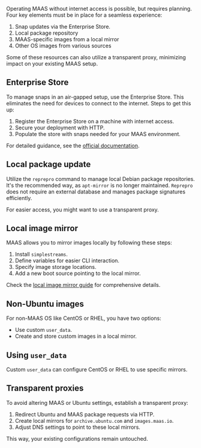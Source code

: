 Operating MAAS without internet access is possible, but requires planning. Four key elements must be in place for a seamless experience:

1. Snap updates via the Enterprise Store.
2. Local package repository
3. MAAS-specific images from a local mirror
4. Other OS images from various sources

Some of these resources can also utilize a transparent proxy, minimizing impact on your existing MAAS setup.

## Enterprise Store

To manage snaps in an air-gapped setup, use the Enterprise Store. This  eliminates the need for devices to connect to the internet. Steps to get this up:

1. Register the Enterprise Store on a machine with internet access.
2. Secure your deployment with HTTP.
3. Populate the store with snaps needed for your MAAS environment.

For detailed guidance, see the [official documentation](https://documentation.ubuntu.com/enterprise-store).

## Local package update

Utilize the `reprepro` command to manage local Debian package repositories. It's the recommended way, as `apt-mirror` is no longer maintained. `Reprepro` does not require an external database and manages package signatures efficiently.

For easier access, you might want to use a transparent proxy.

## Local image mirror

MAAS allows you to mirror images locally by following these steps:

1. Install `simplestreams`.
2. Define variables for easier CLI interaction.
3. Specify image storage locations.
4. Add a new boot source pointing to the local mirror.

Check the [local image mirror guide](https://maas.io/docs/how-to-manage-images#p-9030-use-a-local-mirror) for comprehensive details.

## Non-Ubuntu images

For non-MAAS OS like CentOS or RHEL, you have two options:

- Use custom `user_data`.
- Create and store custom images in a local mirror.

## Using `user_data`

Custom `user_data` can configure CentOS or RHEL to use specific mirrors. 

## Transparent proxies

To avoid altering MAAS or Ubuntu settings, establish a transparent proxy:
 
1. Redirect Ubuntu and MAAS package requests via HTTP.
2. Create local mirrors for `archive.ubuntu.com` and `images.maas.io`.
3. Adjust DNS settings to point to these local mirrors.

This way, your existing configurations remain untouched.
